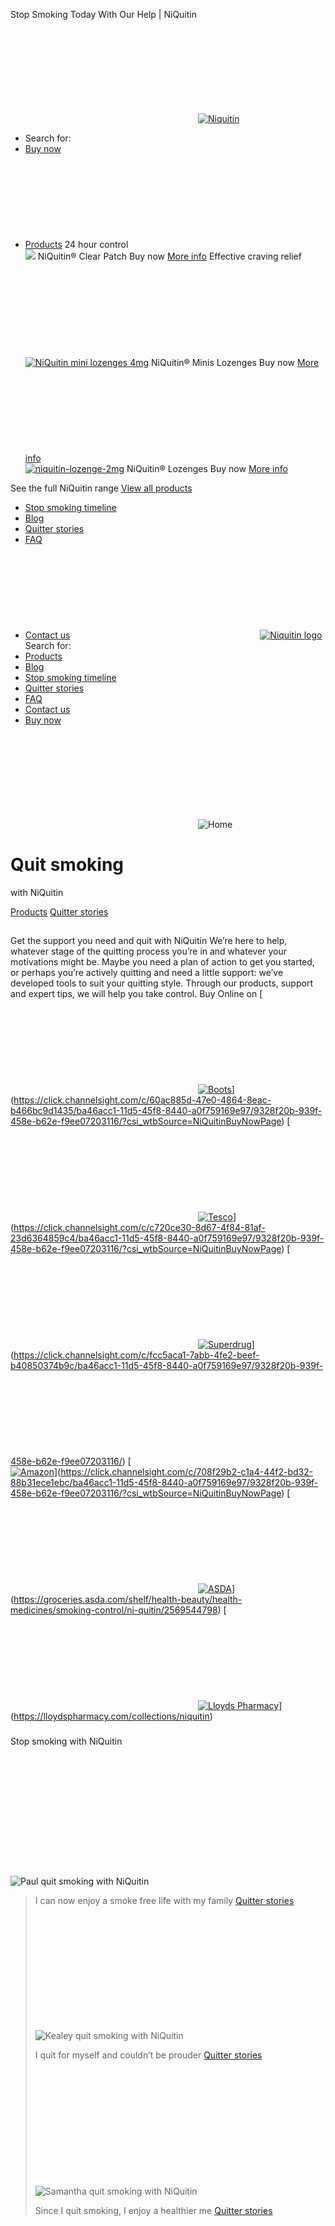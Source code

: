 
 
Stop Smoking Today With Our Help | NiQuitin
 
[![Niquitin](data:image/svg+xml,%3Csvg%20xmlns='http://www.w3.org/2000/svg'%20viewBox='0%200%200%200'%3E%3C/svg%3E)![Niquitin](https://ik.imagekit.io/sccqhmvs3x/themes/niquitin/assets/images/logo-niquitin.svg)](https://www.niquitin.co.uk "Niquitin homepage")
* Search for:
* [Buy now](https://www.niquitin.co.uk/buy-now/ "Buy now")
* [Products](# "Products")
 24 hour control 
[![](data:image/svg+xml,%3Csvg%20xmlns='http://www.w3.org/2000/svg'%20viewBox='0%200%200%200'%3E%3C/svg%3E)![](https://ik.imagekit.io/sccqhmvs3x/uploads/2019/09/niquitin-patch-front-step1-21mg.png)](https://www.niquitin.co.uk/product/nicotine-patches/ "NiQuitin® Clear Patch")
 NiQuitin® Clear Patch 
Buy now
[More info](https://www.niquitin.co.uk/product/nicotine-patches/ "NiQuitin® Clear Patch") 
 Effective craving relief 
[![NiQuitin mini lozenges 4mg](data:image/svg+xml,%3Csvg%20xmlns='http://www.w3.org/2000/svg'%20viewBox='0%200%200%200'%3E%3C/svg%3E)![NiQuitin mini lozenges 4mg](https://ik.imagekit.io/sccqhmvs3x/uploads/2019/09/niquitin-minis-4mg.png)](https://www.niquitin.co.uk/product/nicotine-mini-lozenges/ "NiQuitin® Minis Lozenges")
 NiQuitin® Minis Lozenges 
Buy now
[More info](https://www.niquitin.co.uk/product/nicotine-mini-lozenges/ "More info") 
[![niquitin-lozenge-2mg](data:image/svg+xml,%3Csvg%20xmlns='http://www.w3.org/2000/svg'%20viewBox='0%200%200%200'%3E%3C/svg%3E)![niquitin-lozenge-2mg](https://ik.imagekit.io/sccqhmvs3x/uploads/2019/09/niquitin-lozenge-2mg-1.png)](https://www.niquitin.co.uk/product/nicotine-tablet-lozenges/ "NiQuitin® Lozenges")
 NiQuitin® Lozenges 
Buy now
[More info](https://www.niquitin.co.uk/product/nicotine-tablet-lozenges/ "More info") 
 
 See the full NiQuitin range 
[View all products](https://www.niquitin.co.uk/product/ "View all produts") 
* [Stop smoking timeline](https://www.niquitin.co.uk/stop-smoking-timeline/ "Stop smoking timeline")
* [Blog](https://www.niquitin.co.uk/blog/ "Blog")
* [Quitter stories](https://www.niquitin.co.uk/quit-smoking-success-stories/ "Quitter stories")
* [FAQ](https://www.niquitin.co.uk/faq/ "FAQ")
* [Contact us](https://www.niquitin.co.uk/contact-us/ "Contact us")
[![Niquitin logo](data:image/svg+xml,%3Csvg%20xmlns='http://www.w3.org/2000/svg'%20viewBox='0%200%200%200'%3E%3C/svg%3E)![Niquitin logo](https://ik.imagekit.io/sccqhmvs3x/themes/niquitin/assets/images/logo-niquitin.svg)](https://www.niquitin.co.uk "Niquitin homepage")
Search for:
* [Products](https://www.niquitin.co.uk/product/)
* [Blog](https://www.niquitin.co.uk/blog/)
* [Stop smoking timeline](https://www.niquitin.co.uk/stop-smoking-timeline/)
* [Quitter stories](https://www.niquitin.co.uk/quit-smoking-success-stories/)
* [FAQ](https://www.niquitin.co.uk/faq/)
* [Contact us](https://www.niquitin.co.uk/contact-us/)
 * [Buy now](https://www.niquitin.co.uk/buy-now/)
 
![Home](data:image/svg+xml,%3Csvg%20xmlns='http://www.w3.org/2000/svg'%20viewBox='0%200%20100%200'%3E%3C/svg%3E)![Home](https://ik.imagekit.io/sccqhmvs3x/uploads/2022/01/Header_Samantha_V2.jpg)
# Quit smoking
with NiQuitin
 
[Products](https://www.niquitin.co.uk/product/ "<br />
<b>Notice</b>:  Array to string conversion in <b>/data/sites/web/prodniquitincouk/live_site/niquitin-uk/public/themes/niquitin-uk/front-page.php</b> on line <b>65</b><br />
Array")
[Quitter stories](https://www.niquitin.co.uk/quit-smoking-success-stories/ "<br />
<b>Notice</b>:  Array to string conversion in <b>/data/sites/web/prodniquitincouk/live_site/niquitin-uk/public/themes/niquitin-uk/front-page.php</b> on line <b>79</b><br />
Array")
## 
 Get the support you need and 
quit with NiQuitin
We’re here to help, whatever stage of the quitting process you’re in and whatever your motivations might be. Maybe you need a plan of action to get you started, or perhaps you’re actively quitting and need a little support: we’ve developed tools to suit your quitting style. Through our products, support and expert tips, we will help you take control.
 Buy Online on 
[[![Boots](data:image/svg+xml,%3Csvg%20xmlns='http://www.w3.org/2000/svg'%20viewBox='0%200%200%200'%3E%3C/svg%3E)![Boots](https://ik.imagekit.io/sccqhmvs3x/uploads/2019/09/boots-1.png)](https://click.channelsight.com/c/60ac885d-47e0-4864-8eac-b466bc9d1435/ba46acc1-11d5-45f8-8440-a0f759169e97/9328f20b-939f-458e-b62e-f9ee07203116/?csi_wtbSource=NiQuitinBuyNowPage)](https://click.channelsight.com/c/60ac885d-47e0-4864-8eac-b466bc9d1435/ba46acc1-11d5-45f8-8440-a0f759169e97/9328f20b-939f-458e-b62e-f9ee07203116/?csi_wtbSource=NiQuitinBuyNowPage)
[[![Tesco](data:image/svg+xml,%3Csvg%20xmlns='http://www.w3.org/2000/svg'%20viewBox='0%200%200%200'%3E%3C/svg%3E)![Tesco](https://ik.imagekit.io/sccqhmvs3x/uploads/2019/09/tesco.png)](https://click.channelsight.com/c/c720ce30-8d67-4f84-81af-23d6364859c4/ba46acc1-11d5-45f8-8440-a0f759169e97/9328f20b-939f-458e-b62e-f9ee07203116/?csi_wtbSource=NiQuitinBuyNowPage)](https://click.channelsight.com/c/c720ce30-8d67-4f84-81af-23d6364859c4/ba46acc1-11d5-45f8-8440-a0f759169e97/9328f20b-939f-458e-b62e-f9ee07203116/?csi_wtbSource=NiQuitinBuyNowPage)
[[![Superdrug](data:image/svg+xml,%3Csvg%20xmlns='http://www.w3.org/2000/svg'%20viewBox='0%200%200%200'%3E%3C/svg%3E)![Superdrug](https://ik.imagekit.io/sccqhmvs3x/uploads/2019/09/superdrug.png)](https://click.channelsight.com/c/fcc5aca1-7abb-4fe2-beef-b40850374b9c/ba46acc1-11d5-45f8-8440-a0f759169e97/9328f20b-939f-458e-b62e-f9ee07203116/)](https://click.channelsight.com/c/fcc5aca1-7abb-4fe2-beef-b40850374b9c/ba46acc1-11d5-45f8-8440-a0f759169e97/9328f20b-939f-458e-b62e-f9ee07203116/)
[[![Amazon](data:image/svg+xml,%3Csvg%20xmlns='http://www.w3.org/2000/svg'%20viewBox='0%200%200%200'%3E%3C/svg%3E)![Amazon](https://ik.imagekit.io/sccqhmvs3x/uploads/2019/09/amazon-1-2.png)](https://click.channelsight.com/c/708f29b2-c1a4-44f2-bd32-88b31ece1ebc/ba46acc1-11d5-45f8-8440-a0f759169e97/9328f20b-939f-458e-b62e-f9ee07203116/?csi_wtbSource=NiQuitinBuyNowPage)](https://click.channelsight.com/c/708f29b2-c1a4-44f2-bd32-88b31ece1ebc/ba46acc1-11d5-45f8-8440-a0f759169e97/9328f20b-939f-458e-b62e-f9ee07203116/?csi_wtbSource=NiQuitinBuyNowPage)
[[![ASDA](data:image/svg+xml,%3Csvg%20xmlns='http://www.w3.org/2000/svg'%20viewBox='0%200%200%200'%3E%3C/svg%3E)![ASDA](https://ik.imagekit.io/sccqhmvs3x/uploads/2020/10/asda-logo-png-transparent-e1604056734832.png)](https://groceries.asda.com/shelf/health-beauty/health-medicines/smoking-control/ni-quitin/2569544798)](https://groceries.asda.com/shelf/health-beauty/health-medicines/smoking-control/ni-quitin/2569544798)
[[![Lloyds Pharmacy](data:image/svg+xml,%3Csvg%20xmlns='http://www.w3.org/2000/svg'%20viewBox='0%200%200%200'%3E%3C/svg%3E)![Lloyds Pharmacy](https://ik.imagekit.io/sccqhmvs3x/uploads/2021/12/lloydspharmacy-2-e1639649515583.jpg)](https://lloydspharmacy.com/collections/niquitin)](https://lloydspharmacy.com/collections/niquitin)
### 
Stop smoking with NiQuitin
![Paul quit smoking with NiQuitin](data:image/svg+xml,%3Csvg%20xmlns='http://www.w3.org/2000/svg'%20viewBox='0%200%20765%20314'%3E%3C/svg%3E)![Paul quit smoking with NiQuitin](https://ik.imagekit.io/sccqhmvs3x/uploads/2021/12/Pauls-Quitter-Story.jpg) 
> 
>  I can now enjoy a smoke free life with my family 
[Quitter stories](https://www.niquitin.co.uk/quit-smoking-success-stories/ "Quitter stories") 
![Kealey quit smoking with NiQuitin](data:image/svg+xml,%3Csvg%20xmlns='http://www.w3.org/2000/svg'%20viewBox='0%200%20765%20328'%3E%3C/svg%3E)![Kealey quit smoking with NiQuitin](https://ik.imagekit.io/sccqhmvs3x/uploads/2021/12/Kealeys-Quitter-Story.jpg) 
> 
>  I quit for myself and couldn’t be prouder 
[Quitter stories](https://www.niquitin.co.uk/quit-smoking-success-stories/ "Quitter stories") 
![Samantha quit smoking with NiQuitin](data:image/svg+xml,%3Csvg%20xmlns='http://www.w3.org/2000/svg'%20viewBox='0%200%20765%20331'%3E%3C/svg%3E)![Samantha quit smoking with NiQuitin](https://ik.imagekit.io/sccqhmvs3x/uploads/2021/12/Samanthas-Quitter-Story.jpg) 
> 
>  Since I quit smoking, I enjoy a healthier me 
[Quitter stories](https://www.niquitin.co.uk/quit-smoking-success-stories/ "Quitter stories") 
 
[![](data:image/svg+xml,%3Csvg%20xmlns='http://www.w3.org/2000/svg'%20viewBox='0%200%20430%20355'%3E%3C/svg%3E)![](https://ik.imagekit.io/sccqhmvs3x/uploads/2019/09/niquitin-patch-front-step1-21mg.png)](https://www.niquitin.co.uk/product/nicotine-patches/ "Discover NiQuitin® Clear Patch") 
## 
 Double your chances of quitting[1]
 How NiQuitin
supports you to quit 
[Discover how](https://www.niquitin.co.uk/product/nicotine-patches/ "Discover how") 
## 
 Control the cravings
 with unique smart
control technology 
[Discover how](https://www.niquitin.co.uk/product/nicotine-patches/ "Discover how") 
![niquitin-packshot-footer (1)](data:image/svg+xml,%3Csvg%20xmlns='http://www.w3.org/2000/svg'%20viewBox='0%200%20100%200'%3E%3C/svg%3E)![niquitin-packshot-footer (1)](https://ik.imagekit.io/sccqhmvs3x/uploads/2020/07/niquitin-packshot-footer-1.png)
Combine NiQuitin Clear Patch with Minis or Lozenge.
[![](data:image/svg+xml,%3Csvg%20xmlns='http://www.w3.org/2000/svg'%20viewBox='0%200%20100%200'%3E%3C/svg%3E)![](https://ik.imagekit.io/sccqhmvs3x/uploads/2019/09/niquitin-patch-front-step1-21mg.png)
 NiQuitin® Clear Patch](https://www.niquitin.co.uk/product/nicotine-patches/ "NiQuitin® Clear Patch")
Buy now
[![NiQuitin mini lozenges 4mg](data:image/svg+xml,%3Csvg%20xmlns='http://www.w3.org/2000/svg'%20viewBox='0%200%20100%200'%3E%3C/svg%3E)![NiQuitin mini lozenges 4mg](https://ik.imagekit.io/sccqhmvs3x/uploads/2019/09/niquitin-minis-4mg.png)
 NiQuitin® Minis Lozenges](https://www.niquitin.co.uk/product/nicotine-mini-lozenges/ "NiQuitin® Minis Lozenges")
Buy now
[![Niquitin Lozenge](data:image/svg+xml,%3Csvg%20xmlns='http://www.w3.org/2000/svg'%20viewBox='0%200%20100%200'%3E%3C/svg%3E)![Niquitin Lozenge](https://ik.imagekit.io/sccqhmvs3x/uploads/2019/09/niquitin-lozenge-2mg-1.png)
 NiQuitin® Lozenges](https://www.niquitin.co.uk/product/nicotine-tablet-lozenges/ "NiQuitin® Lozenges")
Buy now
 NiQuitin CLEAR 21 mg, 14 mg, 7 mg /24 hrs Transdermal Patches, NiQuitin 21 mg, 14 mg, 7 mg / 24 hrs Transdermal Patches and NiQuitin Mini 4 mg & 1.5 mg Mint Lozenges. Contain nicotine. Stop smoking aid. Requires willpower. Always read the leaflet. 
[1] Compared to willpower alone. 21mg only vs.placebo  
[2] provides significant improvement in quit rate vs patch alone. To verify contact verify@perrigo.com
 Copyright © 2023 |
 NiQuitin - UK/2021-682 - One Embassy Gardens, 8 Viaduct Gardens, , London - SW11 7BW 
* [Legal Notice](https://www.niquitin.co.uk/legal-notice/)
* [Sitemap](/sitemap_index.xml)
* [Privacy Notice](https://www.niquitin.co.uk/privacy/)
* [Cookie Statement](https://www.niquitin.co.uk/cookies/)
* [Cookie List](https://www.niquitin.co.uk/cookie-list/)
 
[![perrigo](data:image/svg+xml,%3Csvg%20xmlns='http://www.w3.org/2000/svg'%20viewBox='0%200%200%200'%3E%3C/svg%3E)![perrigo](https://ik.imagekit.io/sccqhmvs3x/themes/niquitin/assets/images/logo-perrigo.svg)](https://www.perrigo.com/)
Cookie Settings
